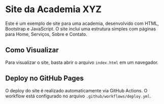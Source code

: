 # Site da Academia XYZ

Este é um exemplo de site para uma academia, desenvolvido com HTML, Bootstrap e JavaScript. O site inclui uma estrutura simples com páginas para Home, Serviços, Sobre e Contato.

## Como Visualizar

Para visualizar o site, basta abrir o arquivo `index.html` em um navegador.

## Deploy no GitHub Pages

O deploy do site é realizado automaticamente via GitHub Actions. O workflow está configurado no arquivo `.github/workflows/deploy.yml`.
